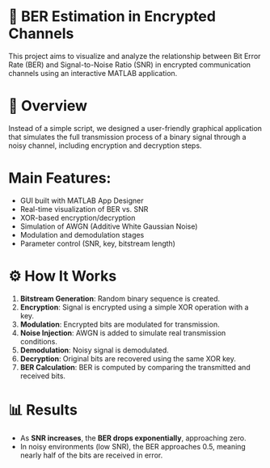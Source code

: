 # 🔐 BER Estimation in Encrypted Channels

This project aims to visualize and analyze the relationship between Bit Error Rate (BER) and Signal-to-Noise Ratio (SNR) in encrypted communication channels using an interactive MATLAB application.

# 📌 Overview

Instead of a simple script, we designed a user-friendly graphical application that simulates the full transmission process of a binary signal through a noisy channel, including encryption and decryption steps.

# Main Features:
- GUI built with MATLAB App Designer
- Real-time visualization of BER vs. SNR
- XOR-based encryption/decryption
- Simulation of AWGN (Additive White Gaussian Noise)
- Modulation and demodulation stages
- Parameter control (SNR, key, bitstream length)

# ⚙️ How It Works

1. **Bitstream Generation**: Random binary sequence is created.
2. **Encryption**: Signal is encrypted using a simple XOR operation with a key.
3. **Modulation**: Encrypted bits are modulated for transmission.
4. **Noise Injection**: AWGN is added to simulate real transmission conditions.
5. **Demodulation**: Noisy signal is demodulated.
6. **Decryption**: Original bits are recovered using the same XOR key.
7. **BER Calculation**: BER is computed by comparing the transmitted and received bits.

# 📊 Results

- As **SNR increases**, the **BER drops exponentially**, approaching zero.
- In noisy environments (low SNR), the BER approaches 0.5, meaning nearly half of the bits are received in error.
